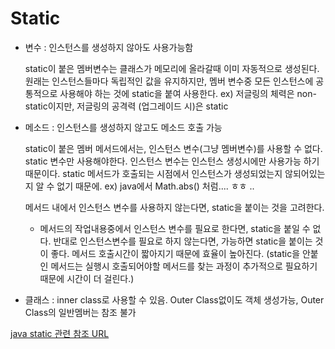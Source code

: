 # Static

- 변수 : 인스턴스를 생성하지 않아도 사용가능함

	static이 붙은 멤버변수는 클래스가 메모리에 올라갈때 이미 자동적으로 생성된다. 원래는 인스턴스들마다 독립적인 값을 유지하지만, 멤버 변수중 모든 인스턴스에 공통적으로 사용해야 하는 것에 static을 붙여 사용한다.
	ex) 저글링의 체력은 non-static이지만, 저글링의 공격력 (업그레이드 시)은 static



- 메소드 : 인스턴스를 생성하지 않고도 메소드 호출 가능

	static이 붙은 멤버 메서드에서는, 인스턴스 변수(그냥 멤버변수)를 사용할 수 없다. static 변수만 사용해야한다. 인스턴스 변수는 인스턴스 생성시에만 사용가능 하기 때문이다. static 메서드가 호출되는 시점에서 인스턴스가 생성되었는지 않되어있는지 알 수 없기 때문에.
	ex) java에서 Math.abs() 처럼.... ㅎㅎ ..

	메서드 내에서 인스턴스 변수를 사용하지 않는다면, static을 붙이는 것을 고려한다.

	* 메서드의 작업내용중에서 인스턴스 변수를 필요로 한다면, static을 붙일 수 없다. 반대로 인스턴스변수를 필요로 하지 않는다면, 가능하면 static을 붙이는 것이 좋다. 메서드 호출시간이 짧아지기 때문에 효율이 높아진다.
    (static을 안붙인 메서드는 실행시 호출되어야할 메서드를 찾는 과정이 추가적으로 필요하기 때문에 시간이 더 걸린다.)


- 클래스 : inner class로 사용할 수 있음. Outer Class없이도 객체 생성가능, Outer Class의 일반멤버는 참조 불가

[java static 관련 참조 URL](http://arabiannight.tistory.com/entry/자바Java-static의-사용법과-개념예)
